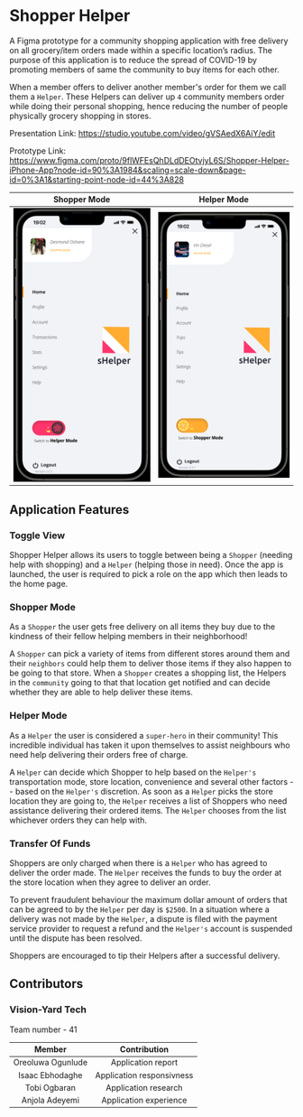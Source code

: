 # Shopper Helper

A Figma prototype for a community shopping application with free delivery on all grocery/item orders made within a specific location’s radius. The purpose of this application is to reduce the spread of COVID-19 by promoting members of same the community to buy items for each other.

When a member offers to deliver another member's order for them we call them a `Helper`. These Helpers can deliver up `4` community members order while doing their personal shopping, hence reducing the number of people physically grocery shopping in stores.

Presentation Link: https://studio.youtube.com/video/gVSAedX6AiY/edit

Prototype Link: https://www.figma.com/proto/9flWFEsQhDLdDEOtvjyL6S/Shopper-Helper-iPhone-App?node-id=90%3A1984&scaling=scale-down&page-id=0%3A1&starting-point-node-id=44%3A828

| Shopper Mode    | Helper Mode   |
| :------------: | :----------: |
| ![Shopper Mode](screenshots/shopper_mode.png) | ![Helper Mode](screenshots/helper_mode.png) |


## Application Features

### Toggle View

Shopper Helper allows its users to toggle between being a `Shopper` (needing help with shopping) and a `Helper` (helping those in need). 
Once the app is launched, the user is required to pick a role on the app which then leads to the home page.

### Shopper Mode

As a `Shopper` the user gets free delivery on all items they buy due to the kindness of their fellow helping members in their neighborhood! 

A `Shopper` can pick a variety of items from different stores around them and their `neighbors` could help them to deliver those items if they also happen to be going to that store. When a `Shopper` creates a shopping list, the Helpers in the `community` going to that that location get notified and can decide whether they are able to help deliver these items.

### Helper Mode

As a `Helper` the user is considered a `super-hero` in their community! This incredible individual has taken it upon themselves to assist neighbours who need help delivering their orders free of charge.

A `Helper` can decide which Shopper to help based on the `Helper's` transportation mode, store location, convenience and several other factors -- based on the `Helper's` discretion. As soon as a `Helper` picks the store location they are going to, the `Helper` receives a list of Shoppers who need assistance delivering their ordered items. The `Helper` chooses from the list whichever orders they can help with.

### Transfer Of Funds

Shoppers are only charged when there is a `Helper` who has agreed to deliver the order made. The `Helper` receives the funds to buy the order at the store location when they agree to deliver an order.

To prevent fraudulent behaviour the maximum dollar amount of orders that can be agreed to by the `Helper` per day is `$2500`. In a situation where a delivery was not made by the `Helper`, a dispute is filed with the payment service provider to request a refund and the `Helper's` account is suspended until the dispute has been resolved. 

Shoppers are encouraged to tip their Helpers after a successful delivery.

## Contributors

### Vision-Yard Tech
Team number - 41

| Member    | Contribution   |
| :------------: | :----------: |
| Oreoluwa Ogunlude | Application report  |
| Isaac Ebhodaghe | Application responsivness |
| Tobi Ogbaran | Application research  | 
| Anjola Adeyemi | Application experience |


